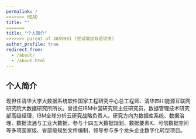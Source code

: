 ```yaml
---
permalink: /
<<<<<<< HEAD
title: ""
=======
title: "个人简介"
>>>>>>> parent of 3859961 (尝试增加双语切换)
author_profile: true
redirect_from: 
  - /about/
  - /about.html
---
```


## <span data-translate="about.title">个人简介</span>

现担任清华大学大数据系统软件国家工程研究中心总工程师、清华四川能源互联网研究院大数据研究所所长。曾担任IBM中国研究院主任研究员，数据管理技术研究部高级经理，IBM全球分析云研究战略负责人。研究方向为数据库系统、数据治理、数据流通与工业大数据，参与十四五大数据规划、数据要素X、可信数据空间等多项国家级、省部级规划文件编制，领导参与多个龙头企业数字化转型项目。